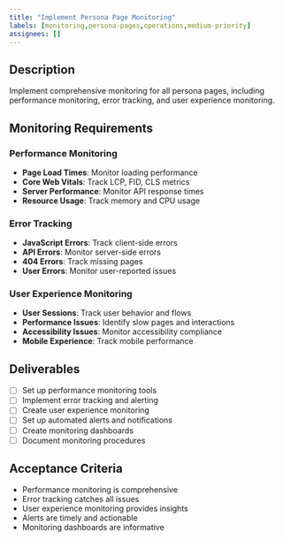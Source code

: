 ```yaml
---
title: "Implement Persona Page Monitoring"
labels: [monitoring,persona-pages,operations,medium-priority]
assignees: []
---
```



## Description
Implement comprehensive monitoring for all persona pages, including performance monitoring, error tracking, and user experience monitoring.

## Monitoring Requirements

### Performance Monitoring
- **Page Load Times**: Monitor loading performance
- **Core Web Vitals**: Track LCP, FID, CLS metrics
- **Server Performance**: Monitor API response times
- **Resource Usage**: Track memory and CPU usage

### Error Tracking
- **JavaScript Errors**: Track client-side errors
- **API Errors**: Monitor server-side errors
- **404 Errors**: Track missing pages
- **User Errors**: Monitor user-reported issues

### User Experience Monitoring
- **User Sessions**: Track user behavior and flows
- **Performance Issues**: Identify slow pages and interactions
- **Accessibility Issues**: Monitor accessibility compliance
- **Mobile Experience**: Track mobile performance

## Deliverables
- [ ] Set up performance monitoring tools
- [ ] Implement error tracking and alerting
- [ ] Create user experience monitoring
- [ ] Set up automated alerts and notifications
- [ ] Create monitoring dashboards
- [ ] Document monitoring procedures

## Acceptance Criteria
- Performance monitoring is comprehensive
- Error tracking catches all issues
- User experience monitoring provides insights
- Alerts are timely and actionable
- Monitoring dashboards are informative

